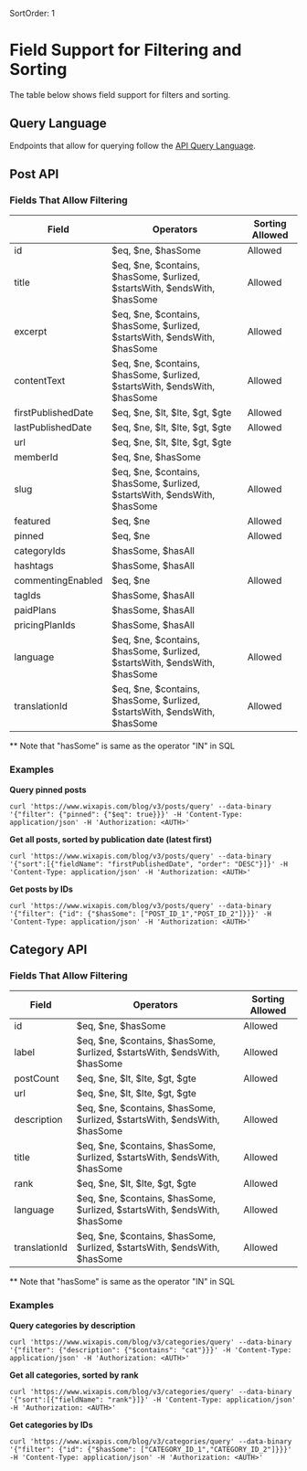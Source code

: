 SortOrder: 1
# Field Support for Filtering and Sorting

The table below shows field support for filters and sorting.

## Query Language

Endpoints that allow for querying follow the [API Query Language](https://dev.wix.com/api/rest/getting-started/api-query-language).

## Post API
### Fields That Allow Filtering

| Field | Operators | Sorting Allowed|
| --- | --- | --- |
| id |$eq, $ne, $hasSome|Allowed|
| title |$eq, $ne, $contains, $hasSome, $urlized, $startsWith, $endsWith, $hasSome|Allowed|
| excerpt |$eq, $ne, $contains, $hasSome, $urlized, $startsWith, $endsWith, $hasSome|Allowed|
| contentText |$eq, $ne, $contains, $hasSome, $urlized, $startsWith, $endsWith, $hasSome|Allowed|
| firstPublishedDate |$eq, $ne, $lt, $lte, $gt, $gte|Allowed|
| lastPublishedDate |$eq, $ne, $lt, $lte, $gt, $gte|Allowed|
| url |$eq, $ne, $lt, $lte, $gt, $gte||
| memberId |$eq, $ne, $hasSome||
| slug |$eq, $ne, $contains, $hasSome, $urlized, $startsWith, $endsWith, $hasSome|Allowed|
| featured |$eq, $ne|Allowed|
| pinned |$eq, $ne|Allowed|
| categoryIds |$hasSome, $hasAll||
| hashtags |$hasSome, $hasAll||
| commentingEnabled |$eq, $ne|Allowed|
| tagIds |$hasSome, $hasAll||
| paidPlans |$hasSome, $hasAll||
| pricingPlanIds |$hasSome, $hasAll||
| language |$eq, $ne, $contains, $hasSome, $urlized, $startsWith, $endsWith, $hasSome|Allowed|
| translationId |$eq, $ne, $contains, $hasSome, $urlized, $startsWith, $endsWith, $hasSome|Allowed|

** Note that "hasSome" is same as the operator "IN" in SQL

### Examples

**Query pinned posts**

```
curl 'https://www.wixapis.com/blog/v3/posts/query' --data-binary '{"filter": {"pinned": {"$eq": true}}}' -H 'Content-Type: application/json' -H 'Authorization: <AUTH>'
```

**Get all posts, sorted by publication date (latest first)**

```
curl 'https://www.wixapis.com/blog/v3/posts/query' --data-binary '{"sort":[{"fieldName": "firstPublishedDate", "order": "DESC"}]}' -H 'Content-Type: application/json' -H 'Authorization: <AUTH>'
```

**Get posts by IDs**

```
curl 'https://www.wixapis.com/blog/v3/posts/query' --data-binary '{"filter": {"id": {"$hasSome": ["POST_ID_1","POST_ID_2"]}}}' -H 'Content-Type: application/json' -H 'Authorization: <AUTH>'
```

## Category API
### Fields That Allow Filtering

| Field | Operators | Sorting Allowed|
| --- | --- | --- |
| id |$eq, $ne, $hasSome|Allowed|
| label |$eq, $ne, $contains, $hasSome, $urlized, $startsWith, $endsWith, $hasSome|Allowed|
| postCount |$eq, $ne, $lt, $lte, $gt, $gte|Allowed|
| url |$eq, $ne, $lt, $lte, $gt, $gte||
| description |$eq, $ne, $contains, $hasSome, $urlized, $startsWith, $endsWith, $hasSome|Allowed|
| title |$eq, $ne, $contains, $hasSome, $urlized, $startsWith, $endsWith, $hasSome|Allowed|
| rank |$eq, $ne, $lt, $lte, $gt, $gte|Allowed|
| language |$eq, $ne, $contains, $hasSome, $urlized, $startsWith, $endsWith, $hasSome|Allowed|
| translationId |$eq, $ne, $contains, $hasSome, $urlized, $startsWith, $endsWith, $hasSome|Allowed|

** Note that "hasSome" is same as the operator "IN" in SQL

### Examples

**Query categories by description**

```
curl 'https://www.wixapis.com/blog/v3/categories/query' --data-binary '{"filter": {"description": {"$contains": "cat"}}}' -H 'Content-Type: application/json' -H 'Authorization: <AUTH>'
```

**Get all categories, sorted by rank**

```
curl 'https://www.wixapis.com/blog/v3/categories/query' --data-binary '{"sort":[{"fieldName": "rank"}]}' -H 'Content-Type: application/json' -H 'Authorization: <AUTH>'
```

**Get categories by IDs**

```
curl 'https://www.wixapis.com/blog/v3/categories/query' --data-binary '{"filter": {"id": {"$hasSome": ["CATEGORY_ID_1","CATEGORY_ID_2"]}}}' -H 'Content-Type: application/json' -H 'Authorization: <AUTH>'
```
